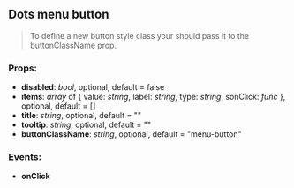 ## **Dots menu button**

> To define a new button style class your should pass it to the buttonClassName prop.

### Props:

- **disabled**: _bool_, optional, default = false
- **items**: _array_ of { value: _string_, label: _string_, type: _string_, sonClick: _func_ }, optional, default = []
- **title**: _string_, optional, default = ""
- **tooltip**: _string_, optional, default = ""
- **buttonClassName**: _string_, optional, default = "menu-button"

### Events:

- **onClick**
